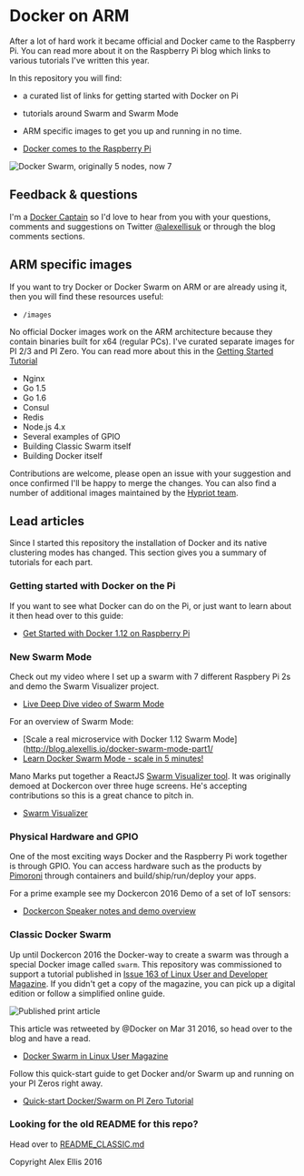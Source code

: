 Docker on ARM
=================

After a lot of hard work it became official and Docker came to the Raspberry Pi. You can read more about it on the Raspberry Pi blog which links to various tutorials I've written this year.

In this repository you will find:

* a curated list of links for getting started with Docker on Pi
* tutorials around Swarm and Swarm Mode
* ARM specific images to get you up and running in no time.

* [Docker comes to the Raspberry Pi](https://www.raspberrypi.org/blog/docker-comes-to-raspberry-pi/)

![Docker Swarm, originally 5 nodes, now 7](http://blog.alexellis.io/content/images/2016/03/12751465_202678110091142_997768928_n.jpg)

## Feedback & questions

I'm a [Docker Captain](http://blog.alexellis.io/follow-all-captains/) so I'd love to hear from you with your questions, comments and suggestions on Twitter [@alexellisuk](https://twitter.com/alexellisuk) or through the blog comments sections.


## ARM specific images

If you want to try Docker or Docker Swarm on ARM or are already using it, then you will find these resources useful:

* `/images`

No official Docker images work on the ARM architecture because they contain binaries built for x64 (regular PCs). I've curated separate images for PI 2/3 and PI Zero. You can read more about this in the [Getting Started Tutorial](http://blog.alexellis.io/getting-started-with-docker-on-raspberry-pi/)

* Nginx
* Go 1.5
* Go 1.6
* Consul
* Redis
* Node.js 4.x
* Several examples of GPIO
* Building Classic Swarm itself
* Building Docker itself

Contributions are welcome, please open an issue with your suggestion and once confirmed I'll be happy to merge the changes. You can also find a number of additional images maintained by the [Hypriot team](https://twitter.com/hypriottweets).

## Lead articles

Since I started this repository the installation of Docker and its native clustering modes has changed. This section gives you a summary of tutorials for each part.  

### Getting started with Docker on the Pi

If you want to see what Docker can do on the Pi, or just want to learn about it then head over to this guide:

* [Get Started with Docker 1.12 on Raspberry Pi](http://blog.alexellis.io/getting-started-with-docker-on-raspberry-pi/)

### New Swarm Mode

Check out my video where I set up a swarm with 7 different Raspbery Pi 2s and demo the Swarm Visualizer project.

* [Live Deep Dive video of Swarm Mode](http://blog.alexellis.io/live-deep-dive-pi-swarm/)

For an overview of Swarm Mode:

* [Scale a real microservice with Docker 1.12 Swarm Mode](http://blog.alexellis.io/docker-swarm-mode-part1/
* [Learn Docker Swarm Mode - scale in 5 minutes!](http://blog.alexellis.io/microservice-swarm-mode/)

Mano Marks put together a ReactJS [Swarm Visualizer tool](https://github.com/ManoMarks/docker-swarm-visualizer). It was originally demoed at Dockercon over three huge screens. He's accepting contributions so this is a great chance to pitch in.

* [Swarm Visualizer](https://github.com/ManoMarks/docker-swarm-visualizer)

### Physical Hardware and GPIO

One of the most exciting ways Docker and the Raspberry Pi work together is through GPIO. You can access hardware such as the products by [Pimoroni](https://shop.pimoroni.com) through containers and build/ship/run/deploy your apps.

For a prime example see my Dockercon 2016 Demo of a set of IoT sensors:

* [Dockercon Speaker notes and demo overview](http://blog.alexellis.io/dockercon-2016-speaker-notes/)

### Classic Docker Swarm

Up until Dockercon 2016 the Docker-way to create a swarm was through a special Docker image called `swarm`. This repository was commissioned to support a tutorial published in [Issue 163 of Linux User and Developer Magazine](https://www.imagineshop.co.uk/magazines/linuxuser/linux-user-and-developer-issue-163.html). If you didn't get a copy of the magazine, you can pick up a digital edition or follow a simplified online guide.

![Published print article](http://blog.alexellis.io/content/images/2016/03/magazine_thumbnail.png)

This article was retweeted by @Docker on Mar 31 2016, so head over to the blog and have a read.

* [Docker Swarm in Linux User Magazine](http://blog.alexellis.io/linux-user-developer-magazine/)

Follow this quick-start guide to get Docker and/or Swarm up and running on your PI Zeros right away.

* [Quick-start Docker/Swarm on PI Zero Tutorial](ZERO.md)

### Looking for the old README for this repo?

Head over to [README_CLASSIC.md](https://github.com/alexellis/docker-arm/blob/master/README_CLASSIC.md)


Copyright Alex Ellis 2016
